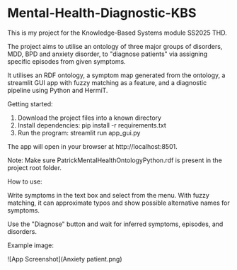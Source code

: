 # Mental-Health-Diagnostic-KBS
This is my project for the Knowledge-Based Systems module SS2025 THD.

The project aims to utilise an ontology of three major groups of disorders, MDD, BPD and anxiety disorder, to "diagnose patients" via assigning specific episodes from given symptoms.

It utilises an RDF ontology, a symptom map generated from the ontology, a streamlit GUI app with fuzzy matching as a feature, and a diagnostic pipeline using Python and HermiT.


Getting started: 

1. Download the project files into a known directory
2. Install dependencies: pip install -r requirements.txt
3. Run the program: streamlit run app_gui.py
   
The app will open in your browser at http://localhost:8501.

Note: Make sure PatrickMentalHealthOntologyPython.rdf is present in the project root folder.

How to use: 

Write symptoms in the text box and select from the menu. With fuzzy matching, it can approximate typos and show possible alternative names for symptoms.  

Use the "Diagnose" button and wait for inferred symptoms, episodes, and disorders.


Example image:

![App Screenshot](Anxiety patient.png)

